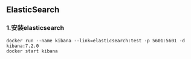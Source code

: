 ## ElasticSearch

### 1.安装elasticsearch

```
docker run --name kibana --link=elasticsearch:test -p 5601:5601 -d kibana:7.2.0
docker start kibana
```



